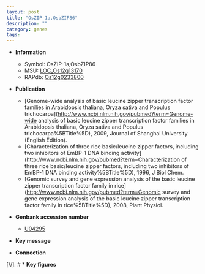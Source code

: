 ```yaml
---
layout: post
title: "OsZIP-1a,OsbZIP86"
description: ""
category: genes
tags: 
---
```


* **Information**  
    + Symbol: OsZIP-1a,OsbZIP86  
    + MSU: [LOC_Os12g13170](http://rice.plantbiology.msu.edu/cgi-bin/ORF_infopage.cgi?orf=LOC_Os12g13170)  
    + RAPdb: [Os12g0233800](http://rapdb.dna.affrc.go.jp/viewer/gbrowse_details/irgsp1?name=Os12g0233800)  

* **Publication**  
    + [Genome-wide analysis of basic leucine zipper transcription factor families in Arabidopsis thaliana, Oryza sativa and Populus trichocarpa](http://www.ncbi.nlm.nih.gov/pubmed?term=Genome-wide analysis of basic leucine zipper transcription factor families in Arabidopsis thaliana, Oryza sativa and Populus trichocarpa%5BTitle%5D), 2009, Journal of Shanghai University (English Edition).
    + [Characterization of three rice basic/leucine zipper factors, including two inhibitors of EmBP-1 DNA binding activity](http://www.ncbi.nlm.nih.gov/pubmed?term=Characterization of three rice basic/leucine zipper factors, including two inhibitors of EmBP-1 DNA binding activity%5BTitle%5D), 1996, J Biol Chem.
    + [Genomic survey and gene expression analysis of the basic leucine zipper transcription factor family in rice](http://www.ncbi.nlm.nih.gov/pubmed?term=Genomic survey and gene expression analysis of the basic leucine zipper transcription factor family in rice%5BTitle%5D), 2008, Plant Physiol.

* **Genbank accession number**  
    + [U04295](http://www.ncbi.nlm.nih.gov/nuccore/U04295)

* **Key message**  

* **Connection**  

[//]: # * **Key figures**  


